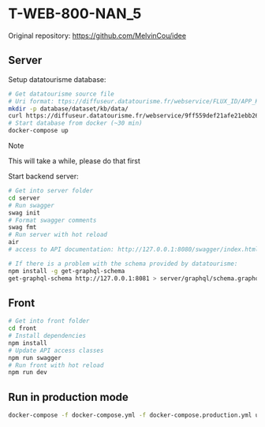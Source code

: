 # T-WEB-800-NAN_5

Original repository: https://github.com/MelvinCou/idee

## Server

Setup datatourisme database:

```sh
# Get datatourisme source file
# Uri format: ttps://diffuseur.datatourisme.fr/webservice/FLUX_ID/APP_KEY
mkdir -p database/dataset/kb/data/
curl https://diffuseur.datatourisme.fr/webservice/9ff559def21afe21ebb2676161bd48b0/9af7af21-4089-4435-8bd9-c1e570ed9900 -o database/dataset/kb/data/flux.rdf
# Start database from docker (~30 min)
docker-compose up
```

> [!Note]
> This will take a while, please do that first

Start backend server:

```sh
# Get into server folder
cd server
# Run swagger
swag init
# Format swagger comments
swag fmt
# Run server with hot reload
air
# access to API documentation: http://127.0.0.1:8080/swagger/index.html

# If there is a problem with the schema provided by datatourisme:
npm install -g get-graphql-schema
get-graphql-schema http://127.0.0.1:8081 > server/graphql/schema.graphql
```

## Front

```sh
# Get into front folder
cd front
# Install dependencies
npm install
# Update API access classes
npm run swagger
# Run front with hot reload
npm run dev
```

## Run in production mode

```sh
docker-compose -f docker-compose.yml -f docker-compose.production.yml up
```
